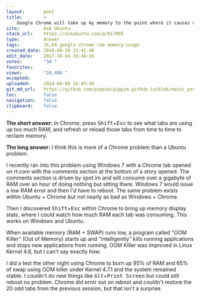 ```yaml
---
layout:       post
title:        >
    Google Chrome will take up my memory to the point where it causes my computer to freeze to a near halt. What can I do to prevent this?
site:         Ask Ubuntu
stack_url:    https://askubuntu.com/q/817995
type:         Answer
tags:         16.04 google-chrome ram memory-usage
created_date: 2016-08-28 23:41:48
edit_date:    2017-10-04 19:46:26
votes:        "34 "
favorites:    
views:        "24,498 "
accepted:     
uploaded:     2024-04-08 16:45:36
git_md_url:   https://github.com/pippim/pippim.github.io/blob/main/_posts/2016/2016-08-28-Google-Chrome-will-take-up-my-memory-to-the-point-where-it-causes-my-computer-to-freeze-to-a-near-halt.-What-can-I-do-to-prevent-this_.md
toc:          false
navigation:   false
clipboard:    false
---
```


**The short answer:** In Chrome, press <kbd>Shift</kbd>+<kbd>Esc</kbd> to see what tabs are using up too much RAM, and refresh or reload those tabs from time to time to reclaim memory.

**The long answer:** I think this is more of a Chrome problem than a Ubuntu problem.

I recently ran into this problem using Windows 7 with a Chrome tab opened on rt.com with the comments section at the bottom of a story opened. The comments section is driven by spot.im and will consume over a gigabyte of RAM over an hour of doing nothing but sitting there. Windows 7 would issue a low RAM error and then I'd have to reboot. The same problem exists within Ubuntu + Chrome but not nearly as bad as Windows + Chrome.

Then I discovered <kbd>Shift</kbd>+<kbd>Esc</kbd> within Chrome to bring up memory display stats, where I could watch how much RAM each tab was consuming. This works on Windows and Ubuntu.

When available memory (RAM + SWAP) runs low, a program called "OOM Killer" (Out of Memory) starts up and "intelligently" kills running applications and stops new applications from running. OOM Killer was improved in Linux Kernel 4.6, but I can't say exactly how.

I did a test the other night using Chrome to burn up 95% of RAM and 65% of swap using OOM killer under Kernel 4.7.1 and the system remained stable. I couldn't do new things like <kbd>Alt</kbd>+<kbd>Print Screen</kbd> but could still reboot no problem. Chrome did error out on reboot and couldn't restore the 20 odd tabs from the previous session, but that isn't a surprise.
